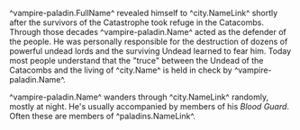 ^vampire-paladin.FullName^ revealed himself to ^city.NameLink^ shortly after the survivors of the Catastrophe took refuge in the Catacombs. Through those decades ^vampire-paladin.Name^ acted as the defender of the people. He was personally responsible for the destruction of dozens of powerful undead lords and the surviving Undead learned to fear him. Today most people understand that the "truce" between the Undead of the Catacombs and the living of ^city.Name^ is held in check by ^vampire-paladin.Name^.

^vampire-paladin.Name^ wanders through ^city.NameLink^ randomly, mostly at night. He's usually accompanied by members of his *Blood Guard*. Often these are members of ^paladins.NameLink^.